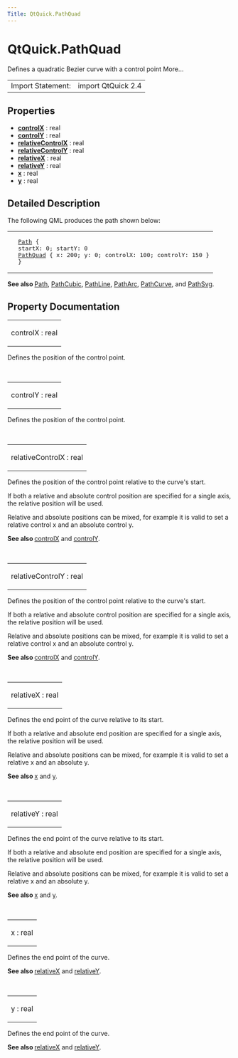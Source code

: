```yaml
---
Title: QtQuick.PathQuad
---
```


# QtQuick.PathQuad

<span class="subtitle"></span>
<!-- $$$PathQuad-brief -->
<p>Defines a quadratic Bezier curve with a control point More...</p>
<!-- @@@PathQuad -->
<table class="alignedsummary">
<tr><td class="memItemLeft rightAlign topAlign"> Import Statement:</td><td class="memItemRight bottomAlign"> import QtQuick 2.4</td></tr></table><ul>
</ul>
<h2 id="properties">Properties</h2>
<ul>
<li class="fn"><b><b><a href="#controlX-prop">controlX</a></b></b> : real</li>
<li class="fn"><b><b><a href="#controlY-prop">controlY</a></b></b> : real</li>
<li class="fn"><b><b><a href="#relativeControlX-prop">relativeControlX</a></b></b> : real</li>
<li class="fn"><b><b><a href="#relativeControlY-prop">relativeControlY</a></b></b> : real</li>
<li class="fn"><b><b><a href="#relativeX-prop">relativeX</a></b></b> : real</li>
<li class="fn"><b><b><a href="#relativeY-prop">relativeY</a></b></b> : real</li>
<li class="fn"><b><b><a href="#x-prop">x</a></b></b> : real</li>
<li class="fn"><b><b><a href="#y-prop">y</a></b></b> : real</li>
</ul>
<!-- $$$PathQuad-description -->
<h2 id="details">Detailed Description</h2>
</p>
<p>The following QML produces the path shown below:</p>
<table class="generic">
<tr valign="top"><td ><p class="centerAlign"><img src="https://developer.ubuntu.com/static/devportal_uploaded/8d9d0827-df9a-4bd4-88df-c5ae5cdc7e97-../QtQuick.PathQuad/images/declarative-pathquad.png" alt="" /></p></td><td ><pre class="qml"><span class="type"><a href="QtQuick.Path.md">Path</a></span> {
<span class="name">startX</span>: <span class="number">0</span>; <span class="name">startY</span>: <span class="number">0</span>
<span class="type"><a href="index.html">PathQuad</a></span> { <span class="name">x</span>: <span class="number">200</span>; <span class="name">y</span>: <span class="number">0</span>; <span class="name">controlX</span>: <span class="number">100</span>; <span class="name">controlY</span>: <span class="number">150</span> }
}</pre>
</td></tr>
</table>
<p><b>See also </b><a href="QtQuick.Path.md">Path</a>, <a href="QtQuick.PathCubic.md">PathCubic</a>, <a href="QtQuick.PathLine.md">PathLine</a>, <a href="QtQuick.PathArc.md">PathArc</a>, <a href="QtQuick.PathCurve.md">PathCurve</a>, and <a href="QtQuick.PathSvg.md">PathSvg</a>.</p>
<!-- @@@PathQuad -->
<h2>Property Documentation</h2>
<!-- $$$controlX -->
<table class="qmlname"><tr valign="top" id="controlX-prop"><td class="tblQmlPropNode"><p><span class="name">controlX</span> : <span class="type">real</span></p></td></tr></table><p>Defines the position of the control point.</p>
<!-- @@@controlX -->
<br/>
<!-- $$$controlY -->
<table class="qmlname"><tr valign="top" id="controlY-prop"><td class="tblQmlPropNode"><p><span class="name">controlY</span> : <span class="type">real</span></p></td></tr></table><p>Defines the position of the control point.</p>
<!-- @@@controlY -->
<br/>
<!-- $$$relativeControlX -->
<table class="qmlname"><tr valign="top" id="relativeControlX-prop"><td class="tblQmlPropNode"><p><span class="name">relativeControlX</span> : <span class="type">real</span></p></td></tr></table><p>Defines the position of the control point relative to the curve's start.</p>
<p>If both a relative and absolute control position are specified for a single axis, the relative position will be used.</p>
<p>Relative and absolute positions can be mixed, for example it is valid to set a relative control x and an absolute control y.</p>
<p><b>See also </b><a href="#controlX-prop">controlX</a> and <a href="#controlY-prop">controlY</a>.</p>
<!-- @@@relativeControlX -->
<br/>
<!-- $$$relativeControlY -->
<table class="qmlname"><tr valign="top" id="relativeControlY-prop"><td class="tblQmlPropNode"><p><span class="name">relativeControlY</span> : <span class="type">real</span></p></td></tr></table><p>Defines the position of the control point relative to the curve's start.</p>
<p>If both a relative and absolute control position are specified for a single axis, the relative position will be used.</p>
<p>Relative and absolute positions can be mixed, for example it is valid to set a relative control x and an absolute control y.</p>
<p><b>See also </b><a href="#controlX-prop">controlX</a> and <a href="#controlY-prop">controlY</a>.</p>
<!-- @@@relativeControlY -->
<br/>
<!-- $$$relativeX -->
<table class="qmlname"><tr valign="top" id="relativeX-prop"><td class="tblQmlPropNode"><p><span class="name">relativeX</span> : <span class="type">real</span></p></td></tr></table><p>Defines the end point of the curve relative to its start.</p>
<p>If both a relative and absolute end position are specified for a single axis, the relative position will be used.</p>
<p>Relative and absolute positions can be mixed, for example it is valid to set a relative x and an absolute y.</p>
<p><b>See also </b><a href="#x-prop">x</a> and <a href="#y-prop">y</a>.</p>
<!-- @@@relativeX -->
<br/>
<!-- $$$relativeY -->
<table class="qmlname"><tr valign="top" id="relativeY-prop"><td class="tblQmlPropNode"><p><span class="name">relativeY</span> : <span class="type">real</span></p></td></tr></table><p>Defines the end point of the curve relative to its start.</p>
<p>If both a relative and absolute end position are specified for a single axis, the relative position will be used.</p>
<p>Relative and absolute positions can be mixed, for example it is valid to set a relative x and an absolute y.</p>
<p><b>See also </b><a href="#x-prop">x</a> and <a href="#y-prop">y</a>.</p>
<!-- @@@relativeY -->
<br/>
<!-- $$$x -->
<table class="qmlname"><tr valign="top" id="x-prop"><td class="tblQmlPropNode"><p><span class="name">x</span> : <span class="type">real</span></p></td></tr></table><p>Defines the end point of the curve.</p>
<p><b>See also </b><a href="#relativeX-prop">relativeX</a> and <a href="#relativeY-prop">relativeY</a>.</p>
<!-- @@@x -->
<br/>
<!-- $$$y -->
<table class="qmlname"><tr valign="top" id="y-prop"><td class="tblQmlPropNode"><p><span class="name">y</span> : <span class="type">real</span></p></td></tr></table><p>Defines the end point of the curve.</p>
<p><b>See also </b><a href="#relativeX-prop">relativeX</a> and <a href="#relativeY-prop">relativeY</a>.</p>
<!-- @@@y -->
<br/>
